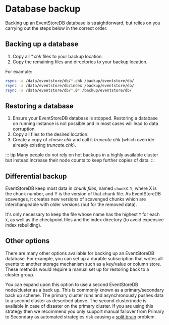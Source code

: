 # Database backup

Backing up an EventStoreDB database is straightforward, but relies on you carrying out the steps below in the correct order.

## Backing up a database

1.  Copy all _*.chk_ files to your backup location.
2.  Copy the remaining files and directories to your backup location.

For example:

```bash
rsync -a /data/eventstore/db/*.chk /backup/eventstore/db/
rsync -a /data/eventstore/db/index /backup/eventstore/db/
rsync -a /data/eventstore/db/*.0* /backup/eventstore/db/
```

## Restoring a database

1.  Ensure your EventStoreDB database is stopped. Restoring a database on running instance is not possible and in most cases will lead to data corruption.
2.  Copy all files to the desired location.
3.  Create a copy of _chaser.chk_ and call it _truncate.chk_ (which override already existing _truncate.chk_).

::: tip
Many people do not rely on hot backups in a highly available cluster but instead increase their node counts to keep further copies of data.
:::

## Differential backup

EventStoreDB keep most data in _chunk files_, named `chunkX.Y`, where X is the chunk number, and Y is the version of that chunk file. As EventStoreDB scavenges, it creates new versions of scavenged chunks which are interchangeable with older versions (but for the removed data).

It's only necessary to keep the file whose name has the highest `Y` for each `X`, as well as the checkpoint files and the index directory (to avoid expensive index rebuilding).

## Other options

There are many other options available for backing up an EventStoreDB database. For example, you can set up a durable subscription that writes all events to another storage mechanism such as a key/value or column store. These methods would require a manual set up for restoring back to a cluster group.

You can expand upon this option to use a second EventStoreDB node/cluster as a back up. This is commonly known as a primary/secondary back up scheme. The primary cluster runs and asynchronously pushes data to a second cluster as described above. The second cluster/node is available in case of disaster on the primary cluster. If you are using this strategy then we recommend you only support manual failover from Primary to Secondary as automated strategies risk causing a [split brain](http://en.wikipedia.org/wiki/Split-brain_%28computing%29) problem.
